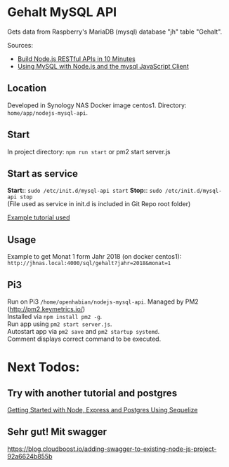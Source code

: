 # Gehalt MySQL API
Gets data from Raspberry's MariaDB (mysql) database "jh" table "Gehalt".

Sources:
+ [Build Node.js RESTful APIs in 10 Minutes](https://www.codementor.io/olatundegaruba/nodejs-restful-apis-in-10-minutes-q0sgsfhbd)
+ [Using MySQL with Node.js and the mysql JavaScript Client](https://www.sitepoint.com/using-node-mysql-javascript-client/)

## Location
Developed in Synology NAS Docker image centos1. 
Directory: `home/app/nodejs-mysql-api`.

## Start
In project directory:
`npm run start` or  pm2 start server.js 

## Start as service
**Start:**: `sudo /etc/init.d/mysql-api start`
**Stop:**: `sudo /etc/init.d/mysql-api stop`  
(File used as service in init.d is included in Git Repo root folder)

[Example tutorial used](https://maker-tutorials.com/node-js-init-script-neustart-reboot-automatisch-starten-linux-raspberry-pi/)

## Usage
Example to get Monat 1 form Jahr 2018 (on docker centos1):
`http://jhnas.local:4000/sql/gehalt?jahr=2018&monat=1`


## Pi3
Run on Pi3 `/home/openhabian/nodejs-mysql-api`. Managed by PM2 (http://pm2.keymetrics.io/)  
Installed via `npm install pm2 -g`.  
Run app using `pm2 start server.js`.  
Autostart app via `pm2 save` and `pm2 startup systemd`.  
Comment displays correct command to be executed.

# Next Todos: 
## Try with another tutorial and postgres
[Getting Started with Node, Express and Postgres Using Sequelize](https://scotch.io/tutorials/getting-started-with-node-express-and-postgres-using-sequelize)

## Sehr gut! Mit swagger
https://blog.cloudboost.io/adding-swagger-to-existing-node-js-project-92a6624b855b
